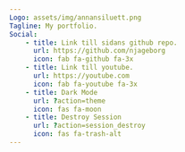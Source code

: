 ```yaml
---
Logo: assets/img/annansiluett.png
Tagline: My portfolio.
Social:
    - title: Link till sidans github repo.
      url: https://github.com/njageborg
      icon: fab fa-github fa-3x
    - title: Link till youtube.
      url: https://youtube.com
      icon: fab fa-youtube fa-3x
    - title: Dark Mode
      url: ?action=theme
      icon: fas fa-moon
    - title: Destroy Session
      url: ?action=session_destroy
      icon: fas fa-trash-alt
---
```

